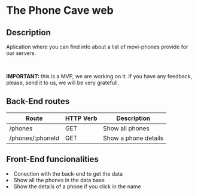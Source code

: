 # The Phone Cave web

<h2>Description</h2>
<p>Aplication where you can find info about a list of movi-phones provide for our servers.</p>
<br/>

<p><b>IMPORTANT: </b> this is a MVP, we are working on it. If you have any feedback, please, send it to us, we will be very gratefull.</p>

<h2>Back-End routes</h2>

| Route            | HTTP Verb     |  Description           |
| -------------    | ------------- |----------------------- |
| /phones          | GET           | Show all phones        |
| /phones/:phoneId | GET           |	Show a phone details  |

<h2>Front-End funcionalities</h2>

<li>Conection with the back-end to get the data</li>
<li>Show all the phones in the data base</li>
<li>Show the details of a phone if you click in the name</li>
